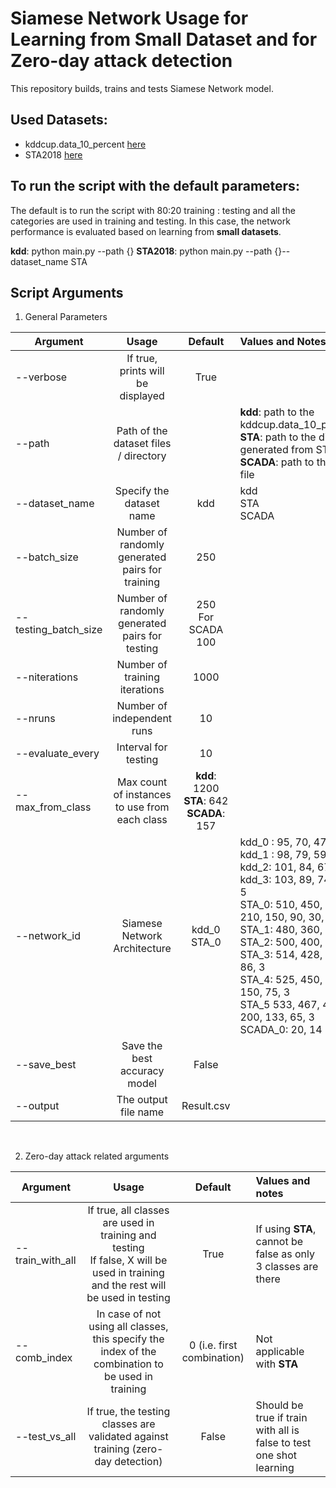 # Siamese Network Usage for Learning from Small Dataset and for Zero-day attack detection

This repository builds, trains and tests Siamese Network model.

## Used Datasets:
- kddcup.data_10_percent [here](http://kdd.ics.uci.edu/databases/kddcup99/kddcup99.html)
- STA2018 [here](https://github.com/elud074/STA2018)

## To run the script with the default parameters:
The default is to run the script with 80:20 training : testing and all the categories are used in training and testing. 
In this case, the network performance is evaluated based on learning from **small datasets**.

**kdd**: python main.py --path {}
**STA2018**: python main.py --path {}--dataset_name STA 

## Script Arguments
1. General Parameters

| Argument       | Usage        				 	     | Default       |  Values and Notes	          |
| ---------------|:-------------------------------------:|:-------------:|:-------------------|
| --verbose      | If true, prints will be displayed     | True 		 | 	 				  |
| --path         | Path of the dataset files / directory |               | **kdd**: path to the kddcup.data_10_percent_corrected <br> **STA**: path to the directory generated from STA preprocessing <br> **SCADA**: path to the processed csv file|
| --dataset_name | Specify the dataset name              | kdd           | kdd <br> STA <br> SCADA  |
| --batch_size   | Number of randomly generated pairs for training | 250 |                   |
| --testing_batch_size | Number of randomly generated pairs for testing | 250 <br> For SCADA 100 ||
| --niterations | Number of training iterations | 1000 ||
| --nruns | Number of independent runs | 10 ||
| --evaluate_every | Interval for testing       | 10 || 
| --max_from_class | Max count of instances to use from each class | **kdd**: 1200 <br> **STA**: 642 <br> **SCADA**: 157 ||
| --network_id   | Siamese Network Architecture          | kdd_0 <br> STA_0 | kdd_0 : 95, 70, 47, 23, 5 <br> kdd_1 : 98, 79, 59, 39, 20, 5 <br> kdd_2: 101, 84, 67, 51, 24, 17, 5 <br> kdd_3: 103, 89, 74, 59, 44, 30, 15, 5 <br> STA_0: 510, 450, 390, 330, 270, 210, 150, 90, 30, 3 <br> STA_1: 480, 360, 240, 120, 3 <br> STA_2: 500, 400, 300, 200, 100, 3 <br> STA_3: 514, 428, 342, 257, 171, 86, 3 <br> STA_4: 525, 450, 375, 300, 225, 150, 75, 3 <br> STA_5 533, 467, 400, 333, 267, 200, 133, 65, 3 <br> SCADA_0: 20, 14 | 
| --save_best | Save the best accuracy model | False || 
| --output  | The output file name | Result.csv ||

<br>

2. Zero-day attack related arguments

| Argument       | Usage         | Default       |  Values and notes          |
| ---------------|:-------------:|:-------------:|:--------------------|
| --train_with_all | If true, all classes are used in training and testing <br> If false, X will be used in training and the rest will be used in testing | True | If using **STA**, cannot be false as only 3 classes are there |
| --comb_index    | In case of not using all classes, this specify the index of the combination to be used in training  | 0 (i.e. first combination) | Not applicable with **STA** |
| --test_vs_all   | If true, the testing classes are validated against training (zero-day detection)| False | Should be true if train with all is false to test one shot learning |


